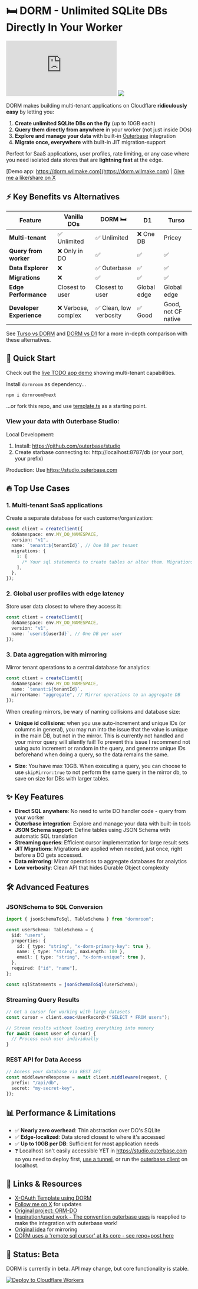 # 🛏️ DORM - Unlimited SQLite DBs Directly In Your Worker

[![janwilmake/dorm context](https://badge.forgithub.com/janwilmake/dorm/tree/main/template.ts)](https://uithub.com/janwilmake/dorm/tree/main/template.ts) [![](https://badge.xymake.com/janwilmake/status/1915415919335006432)](https://xymake.com/janwilmake/status/1915415919335006432)

DORM makes building multi-tenant applications on Cloudflare **ridiculously easy** by letting you:

1. **Create unlimited SQLite DBs on the fly** (up to 10GB each)
2. **Query them directly from anywhere** in your worker (not just inside DOs)
3. **Explore and manage your data** with built-in [Outerbase](https://outerbase.com) integration
4. **Migrate once, everywhere** with built-in JIT migration-support

Perfect for SaaS applications, user profiles, rate limiting, or any case where you need isolated data stores that are **lightning fast** at the edge.

[Demo app: https://dorm.wilmake.com](https://dorm.wilmake.com) | [Give me a like/share on X](https://x.com/janwilmake/status/1921932074581168337)

## ⚡ Key Benefits vs Alternatives

| Feature                  | Vanilla DOs         | **DORM** 🛏️             | D1          | Turso               |
| ------------------------ | ------------------- | ----------------------- | ----------- | ------------------- |
| **Multi-tenant**         | ✅ Unlimited        | ✅ Unlimited            | ❌ One DB   | Pricey              |
| **Query from worker**    | ❌ Only in DO       | ✅                      | ✅          | ✅                  |
| **Data Explorer**        | ❌                  | ✅ Outerbase            | ✅          | ✅                  |
| **Migrations**           | ❌                  | ✅                      | ✅          | ✅                  |
| **Edge Performance**     | Closest to user     | Closest to user         | Global edge | Global edge         |
| **Developer Experience** | ❌ Verbose, complex | ✅ Clean, low verbosity | ✅ Good     | Good, not CF native |

See [Turso vs DORM](turso-vs-dorm.md) and [DORM vs D1](dorm-vs-d1.md) for a more in-depth comparison with these alternatives.

## 🚀 Quick Start

Check out the [live TODO app demo](https://dorm.wilmake.com) showing multi-tenant capabilities.

Install `dormroom` as dependency...

```bash
npm i dormroom@next
```

...or fork this repo, and use [template.ts](https://github.com/janwilmake/dorm/blob/main/template.ts) as a starting point.

### View your data with Outerbase Studio:

Local Development:

1. Install: https://github.com/outerbase/studio
2. Create starbase connecting to: http://localhost:8787/db (or your port, your prefix)

Production: Use https://studio.outerbase.com

## 🔥 Top Use Cases

### 1. Multi-tenant SaaS applications

Create a separate database for each customer/organization:

```typescript
const client = createClient({
  doNamespace: env.MY_DO_NAMESPACE,
  version: "v1",
  name: `tenant:${tenantId}`, // One DB per tenant
  migrations: {
    1: [
      /* Your sql statements to create tables or alter them. Migrations are applied just once. */
    ],
  },
});
```

### 2. Global user profiles with edge latency

Store user data closest to where they access it:

```typescript
const client = createClient({
  doNamespace: env.MY_DO_NAMESPACE,
  version: "v1",
  name: `user:${userId}`, // One DB per user
});
```

### 3. Data aggregation with mirroring

Mirror tenant operations to a central database for analytics:

```typescript
const client = createClient({
  doNamespace: env.MY_DO_NAMESPACE,
  name: `tenant:${tenantId}`,
  mirrorName: "aggregate", // Mirror operations to an aggregate DB
});
```

When creating mirrors, be wary of naming collisions and database size:

- **Unique id collisions**: when you use auto-increment and unique IDs (or columns in general), you may run into the issue that the value is unique in the main DB, but not in the mirror. This is currently not handled and your mirror query will silently fail! To prevent this issue I recommend not using auto increment or random in the query, and generate unique IDs beforehand when doing a query, so the data remains the same.

- **Size**: You have max 10GB. When executing a query, you can choose to use `skipMirror:true` to not perform the same query in the mirror db, to save on size for DBs with larger tables.

## ✨ Key Features

- **Direct SQL anywhere**: No need to write DO handler code - query from your worker
- **Outerbase integration**: Explore and manage your data with built-in tools
- **JSON Schema support**: Define tables using JSON Schema with automatic SQL translation
- **Streaming queries**: Efficient cursor implementation for large result sets
- **JIT Migrations**: Migrations are applied when needed, just once, right before a DO gets accessed.
- **Data mirroring**: Mirror operations to aggregate databases for analytics
- **Low verbosity**: Clean API that hides Durable Object complexity

## 🛠️ Advanced Features

### JSONSchema to SQL Conversion

```typescript
import { jsonSchemaToSql, TableSchema } from "dormroom";

const userSchema: TableSchema = {
  $id: "users",
  properties: {
    id: { type: "string", "x-dorm-primary-key": true },
    name: { type: "string", maxLength: 100 },
    email: { type: "string", "x-dorm-unique": true },
  },
  required: ["id", "name"],
};

const sqlStatements = jsonSchemaToSql(userSchema);
```

### Streaming Query Results

```typescript
// Get a cursor for working with large datasets
const cursor = client.exec<UserRecord>("SELECT * FROM users");

// Stream results without loading everything into memory
for await (const user of cursor) {
  // Process each user individually
}
```

### REST API for Data Access

```typescript
// Access your database via REST API
const middlewareResponse = await client.middleware(request, {
  prefix: "/api/db",
  secret: "my-secret-key",
});
```

## 📊 Performance & Limitations

- ✅ **Nearly zero overhead**: Thin abstraction over DO's SQLite
- ✅ **Edge-localized**: Data stored closest to where it's accessed
- ✅ **Up to 10GB per DB**: Sufficient for most application needs
- ❓ Localhost isn't easily accessible YET in https://studio.outerbase.com so you need to deploy first, [use a tunnel](https://dev.to/tahsin000/free-services-to-expose-localhost-to-https-a-comparison-5c19), or run the [outerbase client](https://github.com/outerbase/studio) on localhost.

## 🔗 Links & Resources

- [X-OAuth Template using DORM](https://github.com/janwilmake/x-oauth-template)
- [Follow me on X](https://x.com/janwilmake) for updates
- [Original project: ORM-DO](https://github.com/janwilmake/orm-do)
- [Inspiration/used work - The convention outerbase uses](https://x.com/BraydenWilmoth/status/1902738849630978377) is reapplied to make the integration with outerbase work!
- [Original idea](https://x.com/janwilmake/status/1884548509723983938) for mirroring
- [DORM uses a 'remote sql cursor' at its core - see repo+post here](https://x.com/janwilmake/status/1920274164889354247)

## 🚧 Status: Beta

DORM is currently in beta. API may change, but core functionality is stable.

[![Deploy to Cloudflare Workers](https://deploy.workers.cloudflare.com/button)](https://deploy.workers.cloudflare.com/?url=https://github.com/janwilmake/dorm)
